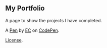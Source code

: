My Portfolio
------------
A page to show the projects I have completed.

A [Pen](https://codepen.io/erikac613/pen/PmYXVv) by [EC](https://codepen.io/erikac613) on [CodePen](https://codepen.io).

[License](https://codepen.io/erikac613/pen/PmYXVv/license).